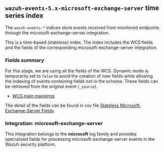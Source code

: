 ## `wazuh-events-5.x-microsoft-exchange-server` time series index

The `wazuh-events-*` indices store events received from monitored endpoints through the microsoft-exchange-server integration.

This is a time-based (stateless) index. The index includes the WCS fields and the fields of the corresponding microsoft-exchange-server integration.

### Fields summary

For this stage, we are using all the fields of the WCS. Dynamic mode is temporarily set to `false` to avoid the creation of new fields while allowing the indexing of events containing fields not in the schema. These fields can be retrieved from the original event (`_source`).

- [WCS main mappings](../../stateless/docs/fields.csv)

The detail of the fields can be found in csv file [Stateless Microsoft-Exchange-Server Fields](fields.csv).

### Integration: microsoft-exchange-server

This integration belongs to the **microsoft** log family and provides specialized fields for processing microsoft-exchange-server events in the Wazuh security platform.
